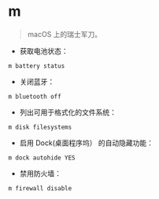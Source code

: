 # m

> macOS 上的瑞士军刀。

- 获取电池状态：

`m battery status`

- 关闭蓝牙：

`m bluetooth off`

- 列出可用于格式化的文件系统：

`m disk filesystems`

- 启用 Dock(桌面程序坞） 的自动隐藏功能：

`m dock autohide YES`

- 禁用防火墙：

`m firewall disable`
